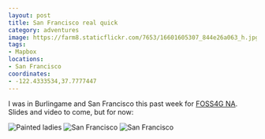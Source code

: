 ```yaml
---
layout: post
title: San Francisco real quick
category: adventures
image: https://farm8.staticflickr.com/7653/16601605307_844e26a063_h.jpg
tags:
- Mapbox
locations:
- San Francisco
coordinates:
- -122.4333534,37.7777447
---
```


I was in Burlingame and San Francisco this past week for [FOSS4G NA](https://2015.foss4g-na.org/). Slides and video to come, but for now:

<div class="photos">
<img src="https://farm8.staticflickr.com/7653/16601605307_844e26a063_h.jpg"  alt="Painted ladies">
<img src="https://farm8.staticflickr.com/7648/16807769791_70c8c5b93b_h.jpg" class="img-half" alt="San Francisco">
<img src="https://farm9.staticflickr.com/8705/16621315088_3f8d9d1425_h.jpg" class="img-half" alt="San Francisco">
</div>